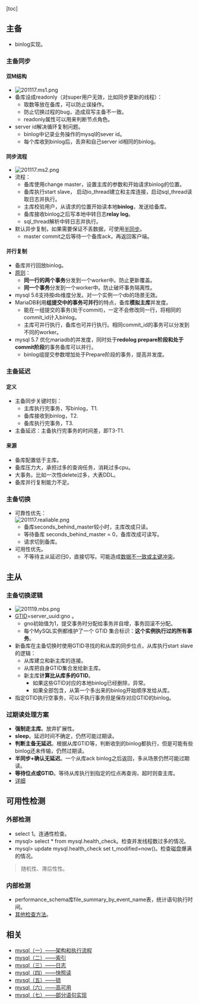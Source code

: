 [toc]
## 主备 ##
- binlog实现。

### 主备同步 ###
#### 双M结构 ####
- ![201117.ms1.png](https://static001.geekbang.org/resource/image/20/56/20ad4e163115198dc6cf372d5116c956.png)
- 备库设成readonly（对super用户无效，比如同步更新的线程）：
  - 取数等放在备库，可以防止误操作。
  - 防止切换过程的bug，造成双写主备不一致。
  - readonly属性可以用来判断节点角色。
- server id解决循环复制问题。
  - binlog中记录业务操作的mysql的sever id。
  - 每个库收到binlog后，丢弃和自己server id相同的binlog。

#### 同步流程 ####
- ![201117.ms2.png](https://static001.geekbang.org/resource/image/a6/a3/a66c154c1bc51e071dd2cc8c1d6ca6a3.png)
- 流程：
  - 备库使用change master，设置主库的参数和开始请求binlog的位置。
  - 备库执行start slave， 启动io_thread建立和主库连接，启动sql_thread读取日志并执行。
  - 主库校验用户，从请求的位置开始读本地**binlog**，发送给备库。
  - 备库接收binlog之后写本地中转日志**relay log**。
  - sql_thread解析中转日志并执行。
- 默认异步复制，如果需要保证不丢数据，可使用[半同步](https://www.cnblogs.com/kevingrace/p/10228694.html)。
  - master commit之后等待一个备库ack，再返回客户端。

#### 并行复制 ####
- 备库并行回放binlog。
- [原则](https://time.geekbang.org/column/article/77083)：
  - **同一行的两个事务**分发到一个worker中。防止更新覆盖。
  - **同一个事务**分发到一个worker中。防止破坏事务隔离性。
- mysql 5.6支持按db维度分发。对一个实例一个db的场景无效。
- MariaDB利用**组提交中的事务可并行**的特点，备库**模拟主库**并发度。
  - 能在一组提交的事务(处于commit)，一定不会修改同一行，将相同的commit_id计入binlog。
  - 主库可并行执行，备库也可并行执行。相同commit_id的事务可以分发到不同的worker。
- mysql 5.7 优化mariadb的并发度，同时处于**redolog prepare阶段和处于commit阶段**的事务备库可以并行。
  - binlog组提交参数增加处于Prepare阶段的事务，提高并发度。

### 主备延迟 ###
#### 定义 ####
- 主备同步关键时刻：
  - 主库执行完事务，写binlog，T1.
  - 备库接收到binlog，T2.
  - 备库执行完事务，T3.
- 主备延迟：主备执行完事务的时间差，即T3-T1.

#### 来源 ####
- 备库配置低于主库。
- 备库压力大，承担过多的查询任务，消耗过多cpu。
- 大事务。比如一次性delete过多，大表DDL。
- 备库并行复制能力不足。

### 主备切换 ###
- 可靠性优先：<br>![201117.realiable.png](https://static001.geekbang.org/resource/image/54/4a/54f4c7c31e6f0f807c2ab77f78c8844a.png)
  - 备库seconds_behind_master较小时，主库改成只读。
  - 等待备库 seconds_behind_master = 0，备库改成可读写。
  - 请求切到备库。
- 可用性优先。
  - 不等待主从延迟归0，直接切写。可能造成[数据不一致或主键冲突](https://time.geekbang.org/column/article/76795)。

## 主从 ##
### 主备切换逻辑 ###
- ![201119.mbs.png](https://static001.geekbang.org/resource/image/00/53/0014f97423bd75235a9187f492fb2453.png)
- [GTID](https://time.geekbang.org/column/article/77427)=server_uuid:gno 。
  - gno初始值为1，提交事务时分配给事务并自增，事务回滚不分配。
  - 每个MySQL实例都维护了一个 GTID 集合标识：**这个实例执行过的所有事务**。
- 新备库在主备切换时使用GTID寻找的和从库的同步位点，从库执行start slave的逻辑：
  - 从库建立和新主库的连接。
  - 从库把自身GTID集合发给新主库。
  - 新主库**计算比从库多的GTID**。
    - 如果这些GTID对应的本地binlog已经删除，异常。
    - 如果全部包含，从第一个多出来的binlog开始顺序发给从库。
- 指定GTID执行空事务，可以不执行事务但是保存对应GTID的binlog。

### 过期读处理方案 ###
- **强制走主库**。放弃扩展性。
- **sleep**。延迟时间不确定，仍然可能过期读。
- **判断主备无延迟**。根据从库GTID等，判断收到的binlog都执行，但是可能有些binlog还未传输，仍然过期读。
- **半同步+确认无延迟**。一个从库ack binlog之后返回，多从场景仍然可能过期读。
- **等待位点或GTID**。等待从库执行到指定的位点再查询，超时则查主库。
- [详细](https://time.geekbang.org/column/article/77636)

## 可用性检测 ##
### 外部检测 ###
- select 1。连通性检查。
- mysql> select * from mysql.health_check。检查并发线程数过多的情况。
- mysql> update mysql.health_check set t_modified=now()。检查磁盘爆满的情况。
> 随机性、滞后性性。

### 内部检测 ###
- performance_schema库file_summary_by_event_name表，统计语句执行时间。
- [其他检查方法](https://time.geekbang.org/column/article/78134)。

## 相关 ##
- [mysql（一）——架构和执行流程](https://blog.csdn.net/qq_40369829/article/details/100154362)
- [mysql（二）——索引](https://blog.csdn.net/qq_40369829/article/details/100154514)
- [mysql（三）——日志](https://blog.csdn.net/qq_40369829/article/details/100154560)
- [mysql（四）——快照读](https://blog.csdn.net/qq_40369829/article/details/91359489)
- [mysql（五）——锁](https://blog.csdn.net/qq_40369829/article/details/100154535)
- [mysql（六）——高可用](https://blog.csdn.net/qq_40369829/article/details/110413780)
- [mysql（七）——部分语句实现](https://blog.csdn.net/qq_40369829/article/details/110413795)